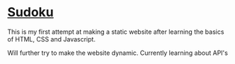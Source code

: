 # [Sudoku](https://sudoku-atharva.onrender.com/)

This is my first attempt at making a static website after learning the basics of HTML, CSS and Javascript.

Will further try to make the website dynamic.
Currently learning about API's
